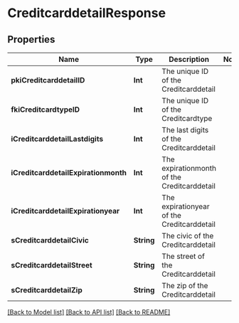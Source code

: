 # CreditcarddetailResponse

## Properties
Name | Type | Description | Notes
------------ | ------------- | ------------- | -------------
**pkiCreditcarddetailID** | **Int** | The unique ID of the Creditcarddetail | 
**fkiCreditcardtypeID** | **Int** | The unique ID of the Creditcardtype | 
**iCreditcarddetailLastdigits** | **Int** | The last digits of the Creditcarddetail | 
**iCreditcarddetailExpirationmonth** | **Int** | The expirationmonth of the Creditcarddetail | 
**iCreditcarddetailExpirationyear** | **Int** | The expirationyear of the Creditcarddetail | 
**sCreditcarddetailCivic** | **String** | The civic of the Creditcarddetail | 
**sCreditcarddetailStreet** | **String** | The street of the Creditcarddetail | 
**sCreditcarddetailZip** | **String** | The zip of the Creditcarddetail | 

[[Back to Model list]](../README.md#documentation-for-models) [[Back to API list]](../README.md#documentation-for-api-endpoints) [[Back to README]](../README.md)


